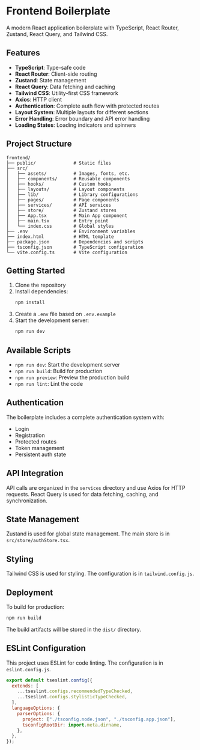 # Frontend Boilerplate

A modern React application boilerplate with TypeScript, React Router, Zustand, React Query, and Tailwind CSS.

## Features

- **TypeScript**: Type-safe code
- **React Router**: Client-side routing
- **Zustand**: State management
- **React Query**: Data fetching and caching
- **Tailwind CSS**: Utility-first CSS framework
- **Axios**: HTTP client
- **Authentication**: Complete auth flow with protected routes
- **Layout System**: Multiple layouts for different sections
- **Error Handling**: Error boundary and API error handling
- **Loading States**: Loading indicators and spinners

## Project Structure

```
frontend/
├── public/              # Static files
├── src/
│   ├── assets/          # Images, fonts, etc.
│   ├── components/      # Reusable components
│   ├── hooks/           # Custom hooks
│   ├── layouts/         # Layout components
│   ├── lib/             # Library configurations
│   ├── pages/           # Page components
│   ├── services/        # API services
│   ├── store/           # Zustand stores
│   ├── App.tsx          # Main App component
│   ├── main.tsx         # Entry point
│   └── index.css        # Global styles
├── .env                 # Environment variables
├── index.html           # HTML template
├── package.json         # Dependencies and scripts
├── tsconfig.json        # TypeScript configuration
└── vite.config.ts       # Vite configuration
```

## Getting Started

1. Clone the repository
2. Install dependencies:
   ```bash
   npm install
   ```
3. Create a `.env` file based on `.env.example`
4. Start the development server:
   ```bash
   npm run dev
   ```

## Available Scripts

- `npm run dev`: Start the development server
- `npm run build`: Build for production
- `npm run preview`: Preview the production build
- `npm run lint`: Lint the code

## Authentication

The boilerplate includes a complete authentication system with:

- Login
- Registration
- Protected routes
- Token management
- Persistent auth state

## API Integration

API calls are organized in the `services` directory and use Axios for HTTP requests. React Query is used for data fetching, caching, and synchronization.

## State Management

Zustand is used for global state management. The main store is in `src/store/authStore.tsx`.

## Styling

Tailwind CSS is used for styling. The configuration is in `tailwind.config.js`.

## Deployment

To build for production:

```bash
npm run build
```

The build artifacts will be stored in the `dist/` directory.

## ESLint Configuration

This project uses ESLint for code linting. The configuration is in `eslint.config.js`.

```js
export default tseslint.config({
  extends: [
    ...tseslint.configs.recommendedTypeChecked,
    ...tseslint.configs.stylisticTypeChecked,
  ],
  languageOptions: {
    parserOptions: {
      project: ["./tsconfig.node.json", "./tsconfig.app.json"],
      tsconfigRootDir: import.meta.dirname,
    },
  },
});
```
